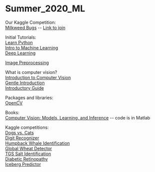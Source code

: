 # Summer_2020_ML
Our Kaggle Competition:  
[Milkweed Bugs](https://www.kaggle.com/c/milkweedbugs/) -- [Link to join](https://www.kaggle.com/t/2ba437848fb74afbaf5ccf6c1f98dc31)

Initial Tutorials:  
[Learn Python](https://www.kaggle.com/learn/python)  
[Intro to Machine Learning](https://www.kaggle.com/learn/intro-to-machine-learning)  
[Deep Learning](https://www.kaggle.com/learn/deep-learning)  

[Image Preprocessing](https://www.kaggle.com/iafoss/image-preprocessing-128x128) 

What is computer vision?  
[Introduction to Computer Vision](https://algorithmia.com/blog/introduction-to-computer-vision)  
[Gentle Introduction](https://machinelearningmastery.com/what-is-computer-vision/)  
[Introductory Guide](https://tryolabs.com/resources/introductory-guide-computer-vision/)  


Packages and libraries:  
[OpenCV](https://www.analyticsvidhya.com/blog/2019/03/opencv-functions-computer-vision-python/)

Books:  
[Computer Vision: Models, Learning, and Inference](http://www.computervisionmodels.com/) -- code is in Matlab  

Kaggle competitions:  
[Dogs vs. Cats](https://www.kaggle.com/c/dogs-vs-cats-redux-kernels-edition/)  
[Digit Recognizer](https://www.kaggle.com/c/digit-recognizer)  
[Humpback Whale Identification](https://www.kaggle.com/c/humpback-whale-identification/)  
[Global Wheat Detector](https://www.kaggle.com/c/global-wheat-detection/)  
[TGS Salt Identification](https://www.kaggle.com/c/tgs-salt-identification-challenge/)  
[Diabetic Retinopathy](https://www.kaggle.com/c/diabetic-retinopathy-detection/)  
[Iceberg Predictor](https://www.kaggle.com/c/statoil-iceberg-classifier-challenge/)
